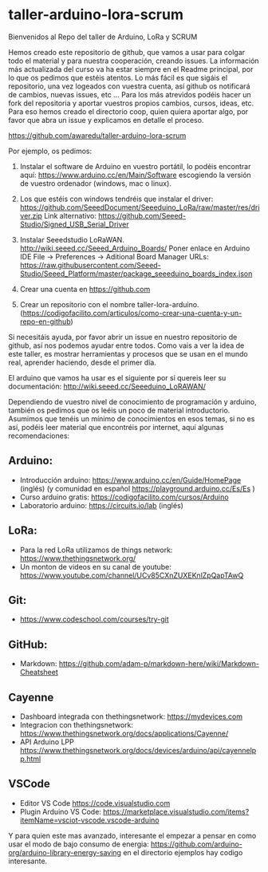 # taller-arduino-lora-scrum
Bienvenidos al Repo del taller de Arduino, LoRa y SCRUM

Hemos creado este repositorio de github, que vamos a usar para colgar todo el material y para nuestra cooperación, creando issues. La información más actualizada del curso va ha estar siempre en el Readme principal, por lo que os pedimos que estéis atentos. Lo más fácil es que sigáis el repositorio, una vez logeados con vuestra cuenta, así github os notificará de cambios, nuevas issues, etc … Para los más atrevidos podéis hacer un fork del repositoria y aportar vuestros propios cambios, cursos, ideas, etc. Para eso hemos creado el directorio coop, quien quiera aportar algo, por favor que abra un issue y explicamos en detalle el proceso.

https://github.com/awaredu/taller-arduino-lora-scrum

Por ejemplo, os pedimos: 

1. Instalar el software de Arduino en vuestro portátil, lo podéis encontrar aquí: https://www.arduino.cc/en/Main/Software escogiendo la versión de vuestro ordenador (windows, mac o linux).
2. Los que estéis con windows tendréis que instalar el driver: https://github.com/SeeedDocument/Seeeduino_LoRa/raw/master/res/driver.zip
Link alternativo: https://github.com/Seeed-Studio/Signed_USB_Serial_Driver
3. Instalar Seeedstudio LoRaWAN. http://wiki.seeed.cc/Seeed_Arduino_Boards/
  Poner enlace en Arduino IDE File -> Preferences -> Aditional Board Manager URLs: https://raw.githubusercontent.com/Seeed-Studio/Seeed_Platform/master/package_seeeduino_boards_index.json
  
4. Crear una cuenta en https://github.com 
5. Crear un repositorio con el nombre taller-lora-arduino. (https://codigofacilito.com/articulos/como-crear-una-cuenta-y-un-repo-en-github)

Si necesitáis ayuda, por favor abrir un issue en nuestro repositorio de github, así nos podemos ayudar entre todos. Como vais a ver la idea de este taller, es mostrar herramientas y procesos que se usan en el mundo real, aprender haciendo, desde el primer día. 

El arduino que vamos ha usar es el siguiente por si quereis leer su documentación: http://wiki.seeed.cc/Seeeduino_LoRAWAN/

Dependiendo de vuestro nivel de conocimiento de programación y arduino, también os pedimos que os leéis un poco de material introductorio. Asumimos que tenéis un mínimo de conocimientos en esos temas, si no es así, podéis leer material que encontréis por internet, aquí algunas recomendaciones:

## Arduino:
* Introducción arduino: https://www.arduino.cc/en/Guide/HomePage (inglés) (y comunidad en español https://playground.arduino.cc/Es/Es )
* Curso arduino gratis: https://codigofacilito.com/cursos/Arduino 
* Laboratorio arduino: https://circuits.io/lab (inglés)

## LoRa:
* Para la red LoRa utilizamos de things network: https://www.thethingsnetwork.org/
* Un monton de videos en su canal de youtube: https://www.youtube.com/channel/UCv85CXnZUXEKnlZpQapTAwQ

## Git:
* https://www.codeschool.com/courses/try-git 

## GitHub:
* Markdown: https://github.com/adam-p/markdown-here/wiki/Markdown-Cheatsheet

## Cayenne
* Dashboard integrada con thethingsnetwork: https://mydevices.com
* Integracion con thethingsnetwork: https://www.thethingsnetwork.org/docs/applications/Cayenne/
* API Arduino LPP https://www.thethingsnetwork.org/docs/devices/arduino/api/cayennelpp.html

## VSCode
* Editor VS Code https://code.visualstudio.com
* Plugin Arduino VS Code: https://marketplace.visualstudio.com/items?itemName=vsciot-vscode.vscode-arduino

Y para quien este mas avanzado, interesante el empezar a pensar en como usar el modo de bajo consumo de energia: https://github.com/arduino-org/arduino-library-energy-saving en el directorio ejemplos hay codigo interesante.

